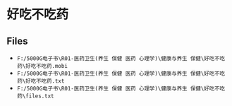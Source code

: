 # 好吃不吃药

## Files

- `F:/5000G电子书\R01-医药卫生(养生 保健 医药 心理学)\健康与养生 保健\好吃不吃药\好吃不吃药.mobi`
- `F:/5000G电子书\R01-医药卫生(养生 保健 医药 心理学)\健康与养生 保健\好吃不吃药\好吃不吃药.txt`
- `F:/5000G电子书\R01-医药卫生(养生 保健 医药 心理学)\健康与养生 保健\好吃不吃药\files.txt`
